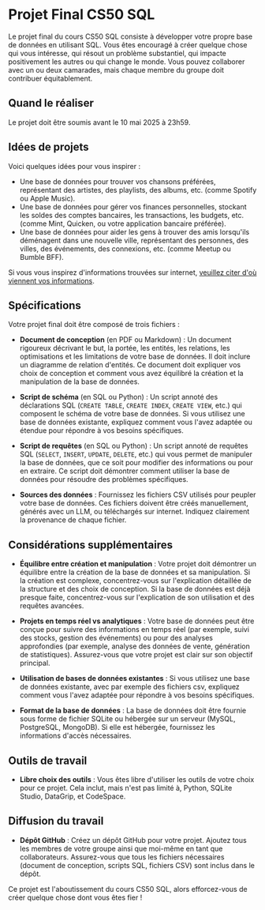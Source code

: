# Projet Final CS50 SQL

Le projet final du cours CS50 SQL consiste à développer votre propre base de données en utilisant SQL. Vous êtes encouragé à créer quelque chose qui vous intéresse, qui résout un problème substantiel, qui impacte positivement les autres ou qui change le monde. Vous pouvez collaborer avec un ou deux camarades, mais chaque membre du groupe doit contribuer équitablement.

## Quand le réaliser

Le projet doit être soumis avant le 10 mai 2025 à 23h59.

## Idées de projets

Voici quelques idées pour vous inspirer :

- Une base de données pour trouver vos chansons préférées, représentant des artistes, des playlists, des albums, etc. (comme Spotify ou Apple Music).
- Une base de données pour gérer vos finances personnelles, stockant les soldes des comptes bancaires, les transactions, les budgets, etc. (comme Mint, Quicken, ou votre application bancaire préférée).
- Une base de données pour aider les gens à trouver des amis lorsqu'ils déménagent dans une nouvelle ville, représentant des personnes, des villes, des événements, des connexions, etc. (comme Meetup ou Bumble BFF).

Si vous vous inspirez d'informations trouvées sur internet, <u>veuillez citer d'où viennent vos informations</u>.

## Spécifications

Votre projet final doit être composé de trois fichiers :

- **Document de conception** (en PDF ou Markdown) : Un document rigoureux décrivant le but, la portée, les entités, les relations, les optimisations et les limitations de votre base de données. Il doit inclure un diagramme de relation d'entités. Ce document doit expliquer vos choix de conception et comment vous avez équilibré la création et la manipulation de la base de données.

- **Script de schéma** (en SQL ou Python) : Un script annoté des déclarations SQL (`CREATE TABLE`, `CREATE INDEX`, `CREATE VIEW`, etc.) qui composent le schéma de votre base de données. Si vous utilisez une base de données existante, expliquez comment vous l'avez adaptée ou étendue pour répondre à vos besoins spécifiques.

- **Script de requêtes** (en SQL ou Python) : Un script annoté de requêtes SQL (`SELECT`, `INSERT`, `UPDATE`, `DELETE`, etc.) qui vous permet de manipuler la base de données, que ce soit pour modifier des informations ou pour en extraire. Ce script doit démontrer comment utiliser la base de données pour résoudre des problèmes spécifiques.

- **Sources des données** : Fournissez les fichiers CSV utilisés pour peupler votre base de données. Ces fichiers doivent être créés manuellement, générés avec un LLM, ou téléchargés sur internet. Indiquez clairement la provenance de chaque fichier.

## Considérations supplémentaires

- **Équilibre entre création et manipulation** : Votre projet doit démontrer un équilibre entre la création de la base de données et sa manipulation. Si la création est complexe, concentrez-vous sur l'explication détaillée de la structure et des choix de conception. Si la base de données est déjà presque faite, concentrez-vous sur l'explication de son utilisation et des requêtes avancées.

- **Projets en temps réel vs analytiques** : Votre base de données peut être conçue pour suivre des informations en temps réel (par exemple, suivi des stocks, gestion des événements) ou pour des analyses approfondies (par exemple, analyse des données de vente, génération de statistiques). Assurez-vous que votre projet est clair sur son objectif principal.

- **Utilisation de bases de données existantes** : Si vous utilisez une base de données existante, avec par exemple des fichiers csv, expliquez comment vous l'avez adaptée pour répondre à vos besoins spécifiques. 

- **Format de la base de données** : La base de données doit être fournie sous forme de fichier SQLite ou hébergée sur un serveur (MySQL, PostgreSQL, MongoDB). Si elle est hébergée, fournissez les informations d'accès nécessaires.

## Outils de travail

- **Libre choix des outils** : Vous êtes libre d'utiliser les outils de votre choix pour ce projet. Cela inclut, mais n'est pas limité à, Python, SQLite Studio, DataGrip, et CodeSpace.

## Diffusion du travail

- **Dépôt GitHub** : Créez un dépôt GitHub pour votre projet. Ajoutez tous les membres de votre groupe ainsi que moi-même en tant que collaborateurs. Assurez-vous que tous les fichiers nécessaires (document de conception, scripts SQL, fichiers CSV) sont inclus dans le dépôt.

Ce projet est l'aboutissement du cours CS50 SQL, alors efforcez-vous de créer quelque chose dont vous êtes fier !